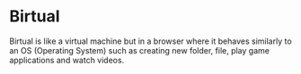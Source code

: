 # Birtual
Birtual is like a virtual machine but in a browser where it behaves similarly to an OS (Operating System) such as creating new folder, file, play game applications and watch videos.  
